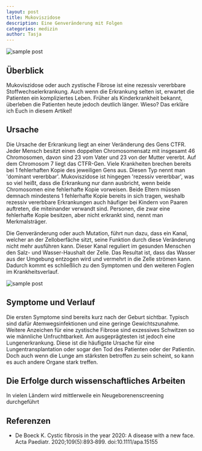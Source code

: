 ```yaml
---
layout: post
title: Mukoviszidose
description: Eine Genveränderung mit Folgen 
categories: medizin
author: Tasja
---
```


![sample post]({{site.baseurl_fix}}images/mukoviszidose2.png)


## Überblick

Mukoviszidose oder auch zystische Fibrose ist eine rezessiv vererbbare Stoffwechselerkrankung. Auch wenn die Erkrankung selten ist, erwartet die Patienten ein kompliziertes Leben. Früher als Kinderkrankheit bekannt, überleben die Patienten heute jedoch deutlich länger. Wieso? Das erkläre ich Euch in diesem Artikel!

## Ursache 

Die Ursache der Erkrankung liegt an einer Veränderung des Gens CTFR. 
Jeder Mensch besitzt einen doppelten Chromosomensatz mit insgesamt 46 Chromosomen, davon sind 23 vom Vater und 23 von der Mutter vererbt.
Auf dem Chromosom 7 liegt das CTFR-Gen. 
Viele Krankheiten brechen bereits bei 1 fehlerhaften Kopie des jeweiligen Gens aus. 
Diesen Typ nennt man 'dominant vererbbar'.
Mukoviszidose ist hingegen 'rezessiv vererbbar', was so viel heißt, dass die Erkrankung nur dann ausbricht, wenn beide Chromosomen eine fehlerhafte Kopie vorweisen. 
Beide Eltern müssen demnach mindestens 1 fehlerhafte Kopie bereits in sich tragen, weshalb rezessiv vererbbare Erkrankungen auch häufiger bei Kindern von Paaren auftreten, die miteinander verwandt sind.
Personen, die zwar eine fehlerhafte Kopie besitzen, aber nicht erkrankt sind, nennt man Merkmalsträger.

Die Genveränderung oder auch Mutation, führt nun dazu, dass ein Kanal, welcher an der Zelloberfäche sitzt, seine Funktion durch diese Veränderung nicht mehr ausführen kann.
Dieser Kanal reguliert im gesunden Menschen den Salz- und Wasser-Haushalt der Zelle.
Das Resultat ist, dass das Wasser aus der Umgebung entzogen wird und vermehrt in die Zelle strömen kann. 
Dadurch kommt es schließlich zu den Symptomen und den weiteren Foglen im Krankheitsverlauf.

![sample post]({{site.baseurl_fix}}images/mukoviszidose1.png)

## Symptome und Verlauf

Die ersten Symptome sind bereits kurz nach der Geburt sichtbar. 
Typisch sind dafür Atemwegsinfektionen und eine geringe Gewichtszunahme.
Weitere Anzeichen für eine zystische Fibrose sind exzessives Schwitzen so wie männliche Unfruchtbarkeit.
Am ausgeprägtesten ist jedoch eine Lungenerkrankung.
Diese ist die häufigste Ursache für eine Lungentransplantation oder sogar den Tod des Patienten oder der Patientin.
Doch auch wenn die Lunge am stärksten betroffen zu sein scheint, so kann es auch andere Organe stark treffen.


## Die Erfolge durch wissenschaftliches Arbeiten

In vielen Ländern wird mittlerweile ein Neugeborenenscreening durchgeführt


## Referenzen

* De Boeck K. Cystic fibrosis in the year 2020: A disease with a new face. Acta Paediatr. 2020;109(5):893‐899. doi:10.1111/apa.15155